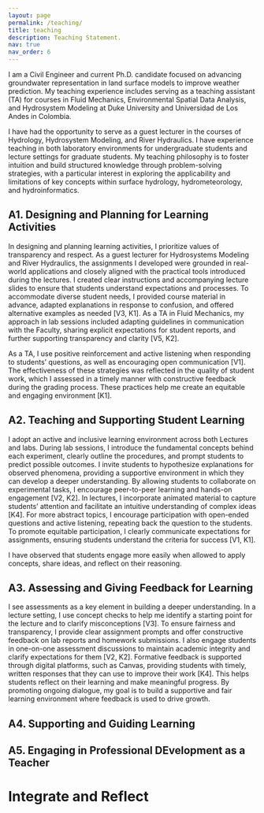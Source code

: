 ```yaml
---
layout: page
permalink: /teaching/
title: teaching
description: Teaching Statement.
nav: true
nav_order: 6
---
```


I am a Civil Engineer and current Ph.D. candidate focused on advancing groundwater representation in land surface models to improve weather prediction. My teaching experience includes serving as a teaching assistant (TA) for courses in Fluid Mechanics, Environmental Spatial Data Analysis, and Hydrosystem Modeling at Duke University and Universidad de Los Andes in Colombia.

I have had the opportunity to serve as a guest lecturer in the courses of Hydrology, Hydrosystem Modeling, and River Hydraulics. I have experience teaching in both laboratory environments for undergraduate students and lecture settings for graduate students. My teaching philosophy is to foster intuition and build structured knowledge through problem-solving strategies, with a particular interest in exploring the applicability and limitations of key concepts within surface hydrology, hydrometeorology, and hydroinformatics.

## A1. Designing and Planning for Learning Activities

In designing and planning learning activities, I prioritize values of transparency and respect. As a guest lecturer for Hydrosystems Modeling and River Hydraulics, the assignments I developed were grounded in real-world applications and closely aligned with the practical tools introduced during the lectures. I created clear instructions and accompanying lecture slides to ensure that students understand expectations and processes. To accommodate diverse student needs, I provided course material in advance, adapted explanations in response to confusion, and offered alternative examples as needed [V3, K1]. As a TA in Fluid Mechanics, my approach in lab sessions included adapting guidelines in communication with the Faculty, sharing explicit expectations for student reports, and further supporting transparency and clarity [V5, K2]. 

As a TA, I use positive reinforcement and active listening when responding to students’ questions, as well as encouraging open communication [V1]. The effectiveness of these strategies was reflected in the quality of student work, which I assessed in a timely manner with constructive feedback during the grading process. These practices help me create an equitable and engaging environment [K1]. 


## A2. Teaching and Supporting Student Learning

I adopt an active and inclusive learning environment across both Lectures and labs. During lab sessions, I introduce the fundamental concepts behind each experiment, clearly outline the procedures, and prompt students to predict possible outcomes. I invite students to hypothesize explanations for observed phenomena, providing a supportive environment in which they can develop a deeper understanding. By allowing students to collaborate on experimental tasks, I encourage peer-to-peer learning and hands-on engagement [V2, K2]. In lectures, I incorporate animated material to capture students’ attention and facilitate an intuitive understanding of complex ideas [K4]. For more abstract topics, I encourage participation with open-ended questions and active listening, repeating back the question to the students. To promote equitable participation, I clearly communicate expectations for assignments, ensuring students understand the criteria for success [V1, K1]. 

I have observed that students engage more easily when allowed to apply concepts, share ideas, and reflect on their reasoning. 

## A3. Assessing and Giving Feedback for Learning

I see assessments as a key element in building a deeper understanding. In a lecture setting, I use concept checks to help me identify a starting point for the lecture and to clarify misconceptions [V3]. To ensure fairness and transparency, I provide clear assignment prompts and offer constructive feedback on lab reports and homework submissions. I also engage students in one-on-one assessment discussions to maintain academic integrity and clarify expectations for them [V2, K2]. Formative feedback is supported through digital platforms, such as Canvas, providing students with timely, written responses that they can use to improve their work [K4]. This helps students reflect on their learning and make meaningful progress. By promoting ongoing dialogue, my goal is to build a supportive and fair learning environment where feedback is used to drive growth.

## A4. Supporting and Guiding Learning

## A5. Engaging in Professional DEvelopment as a Teacher


# Integrate and Reflect

